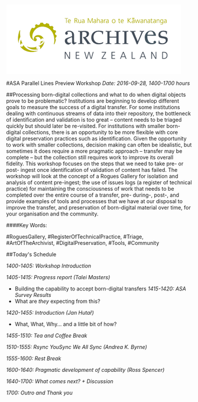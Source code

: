 ﻿![image](src/images/archives-nz-logo.png)

#ASA Parallel Lines Preview Workshop
*Date: 2016-09-28, 1400-1700 hours*

##Processing born-digital collections and what to do when digital objects prove to be problematic?
Institutions are beginning to develop different goals to measure the success 
of a digital transfer. For some institutions dealing with continuous streams 
of data into their repository, the bottleneck of identification and validation 
is too great – content needs to be triaged quickly but should later be 
re-visited. For institutions with smaller born-digital collections, there is 
an opportunity to be more flexible with core digital preservation practices 
such as identification. Given the opportunity to work with smaller collections, 
decision making can often be idealistic, but sometimes it does require a more 
pragmatic approach – transfer may be complete – but the collection still 
requires work to improve its overall fidelity. This workshop focuses on the 
steps that we need to take pre- or post- ingest once identification of 
validation of content has failed. The workshop will look at the concept of a 
Rogues Gallery for isolation and analysis of content pre-ingest; the use of 
issues logs (a register of technical practice) for maintaining the consciousness 
of work that needs to be completed over the entire course of a transfer, pre- 
during-, post-, and provide examples of tools and processes that we have at 
our disposal to improve the transfer, and preservation of born-digital 
material over time, for your organisation and the community.

####Key Words: 

#RoguesGallery, #RegisterOfTechnicalPractice, #Triage, #ArtOfTheArchivist, 
#DigitalPreservation, #Tools, #Community

##Today's Schedule

*1400-1405: Workshop Introduction*

*1405-1415: Progress report (Talei Masters)*

* Building the capability to accept born-digital transfers
*1415-1420: ASA Survey Results*
* What are *they* expecting from this?

*1420-1455: Introduction (Jan Hutař)*
* What, What, Why... and a little bit of how?

*1455-1510: Tea and Coffee Break*

*1510-1555: Rsync YouSync We All Sync (Andrea K. Byrne)*

*1555-1600: Rest Break*

*1600-1640: Pragmatic development of capability (Ross Spencer)*

*1640-1700: What comes next? + Discussion*

*1700: Outro and Thank you*
